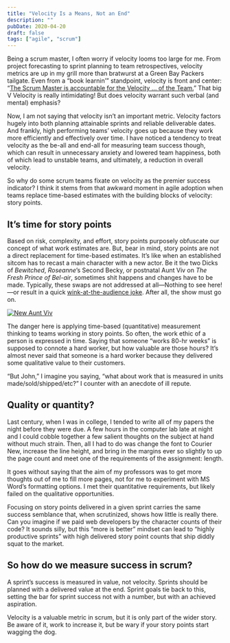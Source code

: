 ```yaml
---
title: "Velocity Is a Means, Not an End"
description: ""
pubDate: 2020-04-20
draft: false
tags: ["agile", "scrum"]
---
```


Being a scrum master, I often worry if velocity looms too large for me. From project forecasting to sprint planning to team retrospectives, velocity metrics are up in my grill more than bratwurst at a Green Bay Packers tailgate. Even from a “book learnin’” standpoint, velocity is front and center: “[The Scrum Master is accountable for the Velocity ... of the Team.](https://www.google.com/url?q=https://www.scruminc.com/scrum-master/&sa=D&ust=1587399635486000&usg=AFQjCNF42myQw1FhTlaBorVJdBQY9J0qSA)” That big V Velocity is really intimidating! But does velocity warrant such verbal (and mental) emphasis?

Now, I am not saying that velocity isn’t an important metric. Velocity factors hugely into both planning attainable sprints and reliable deliverable dates. And frankly, high performing teams’ velocity goes up because they work more efficiently and effectively over time.  I have noticed a tendency to treat velocity as the be-all and end-all for measuring team success though, which can result in unnecessary anxiety and lowered team happiness, both of which lead to unstable teams, and ultimately, a reduction in overall velocity.

So why do some scrum teams fixate on velocity as the premier success indicator? I think it stems from that awkward moment in agile adoption when teams replace time-based estimates with the building blocks of velocity: story points.

## It’s time for story points
Based on risk, complexity, and effort, story points purposely obfuscate our concept of what work estimates are. But, bear in mind, story points are not a direct replacement for time-based estimates. It’s like when an established sitcom has to recast a main character with a new actor. Be it the two Dicks of _Bewitched_, _Roseanne_’s Second Becky, or postnatal Aunt Viv on _The Fresh Prince of Bel-air_, sometimes shit happens and changes have to be made. Typically, these swaps are not addressed at all&mdash;Nothing to see here!&mdash;or result in a quick [wink-at-the-audience joke](https://youtu.be/_NrsaTwx3OA?t=76). After all, the show must go on.

[![New Aunt Viv](http://img.youtube.com/vi/_NrsaTwx3OA/0.jpg)](http://www.youtube.com/watch?v=_NrsaTwx3OA?t=76 "New Aunt Viv")

The danger here is applying time-based (quantitative) measurement thinking to teams working in story points. So often, the work ethic of a person is expressed in time. Saying that someone “works 80-hr weeks” is supposed to connote a hard worker, but how valuable are those hours? It’s almost never said that someone is a hard worker because they delivered some qualitative value to their customers.

“But John,” I imagine you saying, “what about work that is measured in units made/sold/shipped/etc?” I counter with an anecdote of ill repute.

## Quality or quantity?
Last century, when I was in college, I tended to write all of my papers the night before they were due. A few hours in the computer lab late at night and I could cobble together a few salient thoughts on the subject at hand without much strain. Then, all I had to do was change the font to Courier New, increase the line height, and bring in the margins ever so slightly to up the page count and meet one of the requirements of the assignment: length.

It goes without saying that the aim of my professors was to get more thoughts out of me to fill more pages, not for me to experiment with MS Word’s formatting options. I met their quantitative requirements, but likely failed on the qualitative opportunities.

Focusing on story points delivered in a given sprint carries the same success semblance that, when scrutinized, shows how little is really there. Can you imagine if we paid web developers by the character counts of their code? It sounds silly, but this “more is better” mindset can lead to “highly productive sprints” with high delivered story point counts that ship diddly squat to the market.

## So how do we measure success in scrum?
A sprint’s success is measured in value, not velocity. Sprints should be planned with a delivered value at the end. Sprint goals tie back to this, setting the bar for sprint success not with a number, but with an achieved aspiration.

Velocity is a valuable metric in scrum, but it is only part of the wider story. Be aware of it, work to increase it, but be wary if your story points start wagging the dog.
